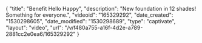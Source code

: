 {
    "title": "Benefit Hello Happy",
    "description": "New foundation in 12 shades! Something for everyone.",
    "videoid": "165329292",
    "date_created": "1530298605",
    "date_modified": "1530298689",
    "type": "captivate",
    "layout": "video",
    "url": "\/v\/f480a755-a16f-4d2e-a789-2881cc2e0ea6\/165329292"
}